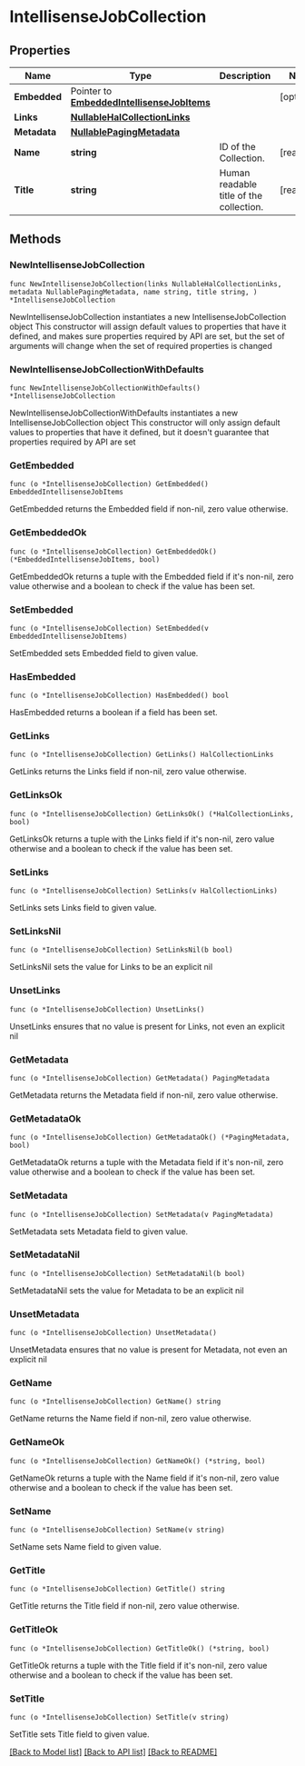 <!--
Copyright (C) 2020-2023 Arm Limited or its affiliates and Contributors. All rights reserved.
SPDX-License-Identifier: Apache-2.0
-->
# IntellisenseJobCollection

## Properties

Name | Type | Description | Notes
------------ | ------------- | ------------- | -------------
**Embedded** | Pointer to [**EmbeddedIntellisenseJobItems**](EmbeddedIntellisenseJobItems.md) |  | [optional] 
**Links** | [**NullableHalCollectionLinks**](HalCollectionLinks.md) |  | 
**Metadata** | [**NullablePagingMetadata**](PagingMetadata.md) |  | 
**Name** | **string** | ID of the Collection. | [readonly] 
**Title** | **string** | Human readable title of the collection. | [readonly] 

## Methods

### NewIntellisenseJobCollection

`func NewIntellisenseJobCollection(links NullableHalCollectionLinks, metadata NullablePagingMetadata, name string, title string, ) *IntellisenseJobCollection`

NewIntellisenseJobCollection instantiates a new IntellisenseJobCollection object
This constructor will assign default values to properties that have it defined,
and makes sure properties required by API are set, but the set of arguments
will change when the set of required properties is changed

### NewIntellisenseJobCollectionWithDefaults

`func NewIntellisenseJobCollectionWithDefaults() *IntellisenseJobCollection`

NewIntellisenseJobCollectionWithDefaults instantiates a new IntellisenseJobCollection object
This constructor will only assign default values to properties that have it defined,
but it doesn't guarantee that properties required by API are set

### GetEmbedded

`func (o *IntellisenseJobCollection) GetEmbedded() EmbeddedIntellisenseJobItems`

GetEmbedded returns the Embedded field if non-nil, zero value otherwise.

### GetEmbeddedOk

`func (o *IntellisenseJobCollection) GetEmbeddedOk() (*EmbeddedIntellisenseJobItems, bool)`

GetEmbeddedOk returns a tuple with the Embedded field if it's non-nil, zero value otherwise
and a boolean to check if the value has been set.

### SetEmbedded

`func (o *IntellisenseJobCollection) SetEmbedded(v EmbeddedIntellisenseJobItems)`

SetEmbedded sets Embedded field to given value.

### HasEmbedded

`func (o *IntellisenseJobCollection) HasEmbedded() bool`

HasEmbedded returns a boolean if a field has been set.

### GetLinks

`func (o *IntellisenseJobCollection) GetLinks() HalCollectionLinks`

GetLinks returns the Links field if non-nil, zero value otherwise.

### GetLinksOk

`func (o *IntellisenseJobCollection) GetLinksOk() (*HalCollectionLinks, bool)`

GetLinksOk returns a tuple with the Links field if it's non-nil, zero value otherwise
and a boolean to check if the value has been set.

### SetLinks

`func (o *IntellisenseJobCollection) SetLinks(v HalCollectionLinks)`

SetLinks sets Links field to given value.


### SetLinksNil

`func (o *IntellisenseJobCollection) SetLinksNil(b bool)`

 SetLinksNil sets the value for Links to be an explicit nil

### UnsetLinks
`func (o *IntellisenseJobCollection) UnsetLinks()`

UnsetLinks ensures that no value is present for Links, not even an explicit nil
### GetMetadata

`func (o *IntellisenseJobCollection) GetMetadata() PagingMetadata`

GetMetadata returns the Metadata field if non-nil, zero value otherwise.

### GetMetadataOk

`func (o *IntellisenseJobCollection) GetMetadataOk() (*PagingMetadata, bool)`

GetMetadataOk returns a tuple with the Metadata field if it's non-nil, zero value otherwise
and a boolean to check if the value has been set.

### SetMetadata

`func (o *IntellisenseJobCollection) SetMetadata(v PagingMetadata)`

SetMetadata sets Metadata field to given value.


### SetMetadataNil

`func (o *IntellisenseJobCollection) SetMetadataNil(b bool)`

 SetMetadataNil sets the value for Metadata to be an explicit nil

### UnsetMetadata
`func (o *IntellisenseJobCollection) UnsetMetadata()`

UnsetMetadata ensures that no value is present for Metadata, not even an explicit nil
### GetName

`func (o *IntellisenseJobCollection) GetName() string`

GetName returns the Name field if non-nil, zero value otherwise.

### GetNameOk

`func (o *IntellisenseJobCollection) GetNameOk() (*string, bool)`

GetNameOk returns a tuple with the Name field if it's non-nil, zero value otherwise
and a boolean to check if the value has been set.

### SetName

`func (o *IntellisenseJobCollection) SetName(v string)`

SetName sets Name field to given value.


### GetTitle

`func (o *IntellisenseJobCollection) GetTitle() string`

GetTitle returns the Title field if non-nil, zero value otherwise.

### GetTitleOk

`func (o *IntellisenseJobCollection) GetTitleOk() (*string, bool)`

GetTitleOk returns a tuple with the Title field if it's non-nil, zero value otherwise
and a boolean to check if the value has been set.

### SetTitle

`func (o *IntellisenseJobCollection) SetTitle(v string)`

SetTitle sets Title field to given value.



[[Back to Model list]](../README.md#documentation-for-models) [[Back to API list]](../README.md#documentation-for-api-endpoints) [[Back to README]](../README.md)


